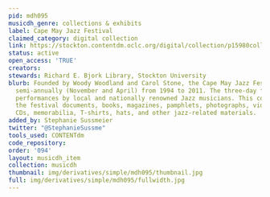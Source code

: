 ```yaml
---
pid: mdh095
musicdh_genre: collections & exhibits
label: Cape May Jazz Festival
claimed_category: digital collection
link: https://stockton.contentdm.oclc.org/digital/collection/p15980coll4/search/order/date/ad/asc
status: active
open_access: 'TRUE'
creators:
stewards: Richard E. Bjork Library, Stockton University
blurb: Founded by Woody Woodland and Carol Stone, the Cape May Jazz Festival was held
  semi-annually (November and April) from 1994 to 2011. The three-day festival featured
  performances by local and nationally renowned Jazz musicians. This collection contains
  the festival documents, books, magazines, pamphlets, photographs, videos, music
  CDs, memorabilia, T-shirts, hats, and other jazz-related materials.
added_by: Stephanie Sussmeier
twitter: "@StephanieSussme"
tools_used: CONTENTdm
code_repository:
order: '094'
layout: musicdh_item
collection: musicdh
thumbnail: img/derivatives/simple/mdh095/thumbnail.jpg
full: img/derivatives/simple/mdh095/fullwidth.jpg
---
```

